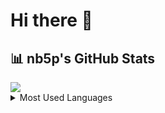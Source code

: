 # Hi there 👋

## 📊 nb5p's GitHub Stats

<img src="https://github-readme-stats.vercel.app/api?username=nb5p&show_icons=true&hide_border=true&hide_title=true&include_all_commits=true" />

<details>
    <summary>Most Used Languages</summary>
        <img src="https://github-readme-stats.vercel.app/api/top-langs/?username=nb5p&layout=compact&hide_border=true&hide_title=true" />
</details>
